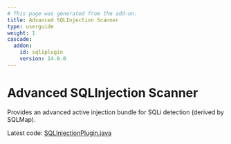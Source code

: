 ```yaml
---
# This page was generated from the add-on.
title: Advanced SQLInjection Scanner
type: userguide
weight: 1
cascade:
  addon:
    id: sqliplugin
    version: 14.0.0
---
```


# Advanced SQLInjection Scanner

Provides an advanced active injection bundle for SQLi detection (derived by SQLMap).

Latest code: [SQLInjectionPlugin.java](https://github.com/zaproxy/zap-extensions/blob/main/addOns/sqliplugin/src/main/java/org/zaproxy/zap/extension/sqliplugin/SQLInjectionPlugin.java)
